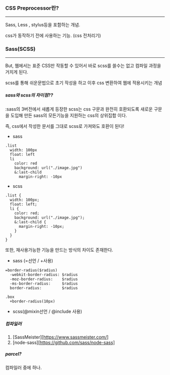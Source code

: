 

### CSS Preprocessor란?

---

Sass, Less , stylus등을 포함하는 개념.

css가 동작하기 전에 사용하는 기능. (css 전처리기)





### Sass(SCSS)

---



But, 웹에서는 표준 CSS만 작동할 수 있어서 바로 scss를 쓸수는 없고 컴파일 과정을 거치게 된다.



scss를 통해 쉬운문법으로 초기 작성을 하고 이후 css 변환하여 웹에 적용시키는 개념



##### sass와 scss의 차이점??

:sass의 3버전에서 새롭게 등장한 scss는 css 구문과 완전히 호환되도록 새로운 구문을 도입해 만든 sass의 모든기능을 지원하는 css의 상위집합 이다.



즉, css에서 작성한 문서를 그대로 scss로 가져와도 호환이 된다!

- sass

```
.list
  width: 100px
  float: left
  li
    color: red
    background: url("./image.jpg")
    &:last-child
      margin-right: -10px
```



- scss

```
.list {
  width: 100px;
  float: left;
  li {
    color: red;
    background: url("./image.jpg");
    &:last-child {
      margin-right: -10px;
    }
  }
}
```



또한, 재사용가능한 기능을 만드는 방식의 차이도 존재한다.

- sass (=선언 / +사용)

```
=border-radius($radius)
  -webkit-border-radius: $radius
  -moz-border-radius:    $radius
  -ms-border-radius:     $radius
  border-radius:         $radius

.box
  +border-radius(10px)
```

- scss(@mixin선언 / @include 사용)



##### 컴파일러

1. [SassMeister][https://www.sassmeister.com/]
2. [node-sass][https://github.com/sass/node-sass]



##### parcel?

컴파일러 중에 하나.
